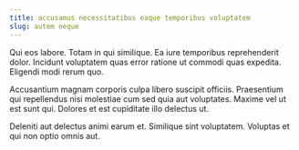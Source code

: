 ```yaml
---
title: accusamus necessitatibus eaque temporibus voluptatem
slug: autem neque
---
```


Qui eos labore. Totam in qui similique. Ea iure temporibus reprehenderit dolor. Incidunt voluptatem quas error ratione ut commodi quas expedita. Eligendi modi rerum quo.

Accusantium magnam corporis culpa libero suscipit officiis. Praesentium qui repellendus nisi molestiae cum sed quia aut voluptates. Maxime vel ut est sunt qui. Dolores et est cupiditate illo delectus ut.

Deleniti aut delectus animi earum et. Similique sint voluptatem. Voluptas et qui non optio omnis aut.
